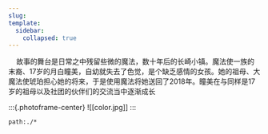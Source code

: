 ```yaml
---
slug:
template:
  sidebar:
    collapsed: true
---
```


&nbsp;&nbsp;&nbsp;&nbsp;故事的舞台是日常之中残留些微的魔法，数十年后的长崎小镇。魔法使一族的末裔、17岁的月白瞳美，自幼就失去了色觉，是个缺乏感情的女孩。她的祖母、大魔法使琥珀担心她的将来，于是使用魔法将她送回了2018年。瞳美在与同样是17岁的祖母以及社团的伙伴们的交流当中逐渐成长

:::{.photoframe-center}
![[color.jpg]]
:::

```query
path:./*
```
